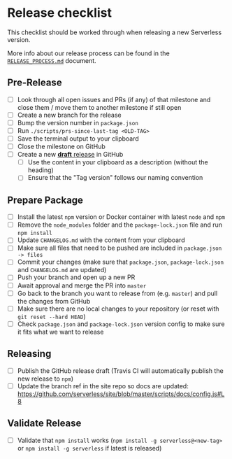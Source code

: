 # Release checklist

This checklist should be worked through when releasing a new Serverless version.

More info about our release process can be found in the [`RELEASE_PROCESS.md`](./RELEASE_PROCESS.md) document.

## Pre-Release

- [ ] Look through all open issues and PRs (if any) of that milestone and close them / move them to another
milestone if still open
- [ ] Create a new branch for the release
- [ ] Bump the version number in `package.json`
- [ ] Run `./scripts/prs-since-last-tag <OLD-TAG>`
- [ ] Save the terminal output to your clipboard
- [ ] Close the milestone on GitHub
- [ ] Create a new [**draft** release](https://github.com/serverless/serverless/releases/new) in GitHub
  - [ ] Use the content in your clipboard as a description (without the heading)
  - [ ] Ensure that the "Tag version" follows our naming convention

## Prepare Package

- [ ] Install the latest `npm` version or Docker container with latest `node` and `npm`
- [ ] Remove the `node_modules` folder and the `package-lock.json` file and run `npm install`
- [ ] Update `CHANGELOG.md` with the content from your clipboard
- [ ] Make sure all files that need to be pushed are included in `package.json -> files`
- [ ] Commit your changes (make sure that `package.json`, `package-lock.json` and `CHANGELOG.md` are updated)
- [ ] Push your branch and open up a new PR
- [ ] Await approval and merge the PR into `master`
- [ ] Go back to the branch you want to release from (e.g. `master`) and pull the changes from GitHub
- [ ] Make sure there are no local changes to your repository (or reset with `git reset --hard HEAD`)
- [ ] Check `package.json` and `package-lock.json` version config to make sure it fits what we want to release

## Releasing

- [ ] Publish the GitHub release draft (Travis CI will automatically publish the new release to `npm`)
- [ ] Update the branch ref in the site repo so docs are updated: https://github.com/serverless/site/blob/master/scripts/docs/config.js#L8

## Validate Release

- [ ] Validate that `npm install` works (`npm install -g serverless@<new-tag>` or `npm install -g serverless` if latest is released)

